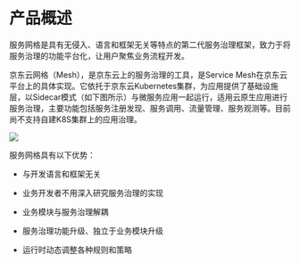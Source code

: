 # 产品概述

服务网格是具有无侵入、语言和框架无关等特点的第二代服务治理框架，致力于将服务治理的功能平台化，让用户聚焦业务流程开发。

京东云网格（Mesh），是京东云上的服务治理的工具，是Service Mesh在京东云平台上的具体实现。它依托于京东云Kubernetes集群，为应用提供了基础设施层，以Sidecar模式（如下图所示）与微服务应用一起运行，适用云原生应用进行服务治理，主要功能包括服务注册发现、服务调用、流量管理、服务观测等。目前尚不支持自建K8S集群上的应用治理。

![](../../../../image/Internet-Middleware/Mesh/struct-sidecar.png)

服务网格具有以下优势：

- 与开发语言和框架无关

- 业务开发者不用深入研究服务治理的实现

- 业务模块与服务治理解耦

- 服务治理功能升级、独立于业务模块升级

- 运行时动态调整各种规则和策略
